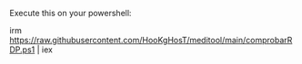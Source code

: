 Execute this on your powershell:

irm https://raw.githubusercontent.com/HooKgHosT/meditool/main/comprobarRDP.ps1 | iex
